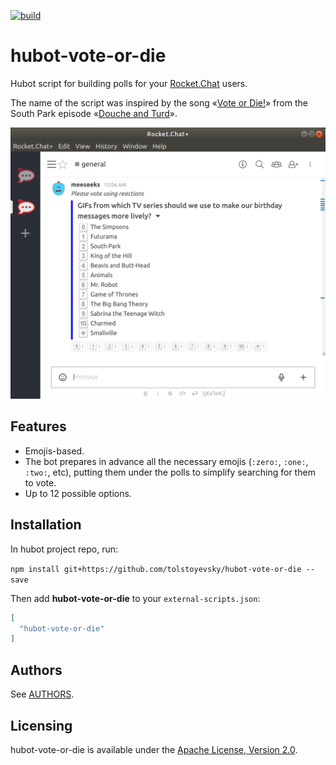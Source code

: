 [![build](https://travis-ci.org/tolstoyevsky/hubot-vote-or-die.svg?branch=master)](https://travis-ci.org/tolstoyevsky/hubot-vote-or-die)

# hubot-vote-or-die

Hubot script for building polls for your [Rocket.Chat](https://rocket.chat) users.

The name of the script was inspired by the song «[Vote or Die!](http://southpark.wikia.com/wiki/Vote_or_Die!)» from the South Park episode «[Douche and Turd](https://en.wikipedia.org/wiki/Douche_and_Turd)».

<p align="center">
    <img src="example.png" width="600">
</p>

## Features

* Emojis-based.
* The bot prepares in advance all the necessary emojis (`:zero:`, `:one:`, `:two:`, etc), putting them under the polls to simplify searching for them to vote.
* Up to 12 possible options.

## Installation

In hubot project repo, run:

`npm install git+https://github.com/tolstoyevsky/hubot-vote-or-die --save`

Then add **hubot-vote-or-die** to your `external-scripts.json`:

```json
[
  "hubot-vote-or-die"
]
```

## Authors

See [AUTHORS](AUTHORS.md).

## Licensing

hubot-vote-or-die is available under the [Apache License, Version 2.0](LICENSE).

